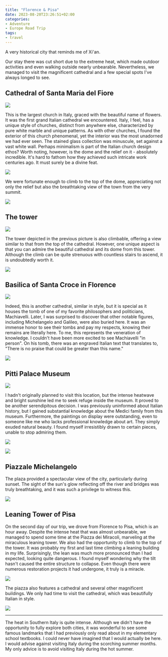 ```yaml
---
title: "Florence & Pisa"
date: 2023-08-20T23:26:51+02:00
categories:
- Adventure
- Europe Road Trip
tags:
- travel
---
```


A very historical city that reminds me of Xi'an.

Our stay there was cut short due to the extreme heat, which made outdoor activities and even walking outside nearly unbearable. Nevertheless, we managed to visit the magnificent cathedral and a few special spots I've always longed to see.

## Cathedral of Santa Maria del Fiore

![](https://cdn.jsdelivr.net/gh/declan-haojin/blog-image@master/2023/202308201450733.webp)

This is the largest church in Italy, graced with the beautiful name of flowers. It was the first grand Italian cathedral we encountered. Italy, I feel, has a unique style of churches, distinct from anywhere else, characterized by pure white marble and unique patterns. As with other churches, I found the exterior of this church phenomenal, yet the interior was the most unadorned we had ever seen. The stained glass collection was minuscule, set against a vast white wall. Perhaps minimalism is part of the Italian church design ethos? Worth noting, however, is the dome and the relief on it - absolutely incredible. It's hard to fathom how they achieved such intricate work centuries ago. It must surely be a divine feat.

![](https://cdn.jsdelivr.net/gh/declan-haojin/blog-image@master/2023/202308201503118.webp)

We were fortunate enough to climb to the top of the dome, appreciating not only the relief but also the breathtaking view of the town from the very summit.

![](https://cdn.jsdelivr.net/gh/declan-haojin/blog-image@master/2023/202308201451254.webp)

## The tower

![](https://cdn.jsdelivr.net/gh/declan-haojin/blog-image@master/2023/202308201502236.webp)

The tower depicted in the previous picture is also climbable, offering a view similar to that from the top of the cathedral. However, one unique aspect is that you can admire the beautiful cathedral and its dome from this tower. Although the climb can be quite strenuous with countless stairs to ascend, it is undoubtedly worth it.

![](https://cdn.jsdelivr.net/gh/declan-haojin/blog-image@master/2023/202308201458961.webp)

## Basilica of Santa Croce in Florence

![](https://cdn.jsdelivr.net/gh/declan-haojin/blog-image@master/2023/202308201504141.webp)

Indeed, this is another cathedral, similar in style, but it is special as it houses the tomb of one of my favorite philosophers and politicians, Machiavelli. Later, I was surprised to discover that other notable figures, including Michelangelo and Galileo, were also buried here. It was an immense honor to see their tombs and pay my respects, knowing their remains are literally here. To me, this represents the veneration of knowledge. I couldn't have been more excited to see Machiavelli "in person". On his tomb, there was an engraved Italian text that translates to, "There is no praise that could be greater than this name."

![](https://cdn.jsdelivr.net/gh/declan-haojin/blog-image@master/2023/202308201509377.webp)

## Pitti Palace Museum

![](https://cdn.jsdelivr.net/gh/declan-haojin/blog-image@master/2023/202308201513640.webp)

I hadn't originally planned to visit this location, but the intense heatwave and bright sunshine led me to seek refuge inside the museum. It proved to be another serendipitous decision. I was previously uninformed about Italian history, but I gained substantial knowledge about the Medici family from this museum. Furthermore, the paintings on display were outstanding, even to someone like me who lacks professional knowledge about art. They simply exuded natural beauty. I found myself irresistibly drawn to certain pieces, unable to stop admiring them.

![](https://cdn.jsdelivr.net/gh/declan-haojin/blog-image@master/2023/202308201515687.webp)

![](https://cdn.jsdelivr.net/gh/declan-haojin/blog-image@master/2023/202308201516599.webp)

## Piazzale Michelangelo

The plaza provided a spectacular view of the city, particularly during sunset. The sight of the sun's glow reflecting off the river and bridges was truly breathtaking, and it was such a privilege to witness this.

![](https://cdn.jsdelivr.net/gh/declan-haojin/blog-image@master/2023/202308201518400.webp)

## Leaning Tower of Pisa

On the second day of our trip, we drove from Florence to Pisa, which is an hour away. Despite the intense heat that was almost unbearable, we managed to spend some time at the Piazza dei Miracoli, marveling at the miraculous leaning tower. We also had the opportunity to climb to the top of the tower. It was probably my first and last time climbing a leaning building in my life. Surprisingly, the lean was much more pronounced than I had expected, looking quite dangerous. I found myself wondering why the tilt hasn't caused the entire structure to collapse. Even though there were numerous restoration projects it had undergone, it truly is a miracle.

![](https://cdn.jsdelivr.net/gh/declan-haojin/blog-image@master/2023/202308201527621.webp)

The piazza also features a cathedral and several other magnificent buildings. We only had time to visit the cathedral, which was beautifully Italian in style.

![](https://cdn.jsdelivr.net/gh/declan-haojin/blog-image@master/2023/202308201527865.webp)

---

The heat in Southern Italy is quite intense. Although we didn't have the opportunity to fully explore both cities, it was wonderful to see some famous landmarks that I had previously only read about in my elementary school textbooks. I could never have imagined that I would actually be here. I would advise against visiting Italy during the scorching summer months. My only advice is to avoid visiting Italy during the hot summer.

